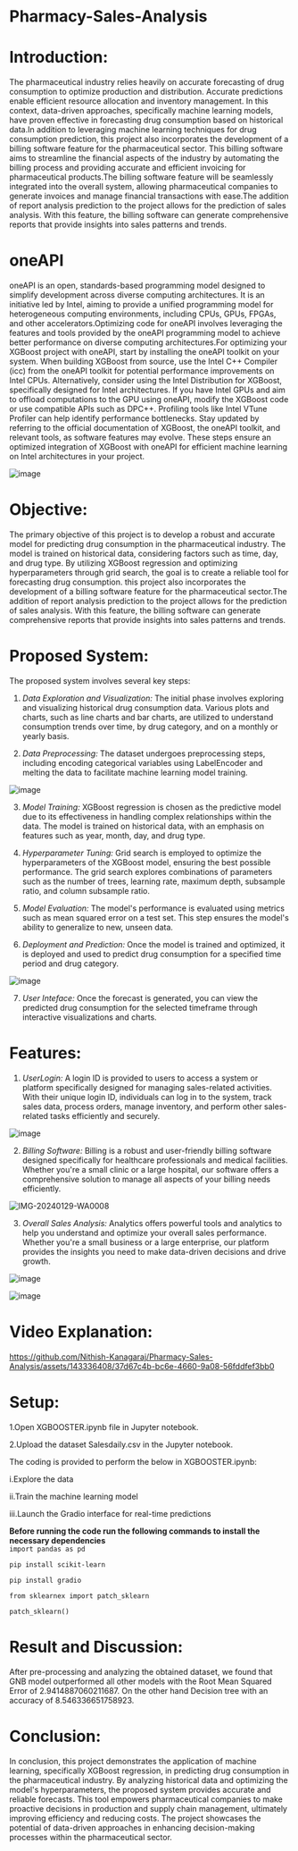 # Pharmacy-Sales-Analysis
# Introduction:
The pharmaceutical industry relies heavily on accurate forecasting of drug consumption to optimize production and distribution. Accurate predictions enable efficient resource allocation and inventory management. In this context, data-driven approaches, specifically machine learning models, have proven effective in forecasting drug consumption based on historical data.In addition to leveraging machine learning techniques for drug consumption prediction, this project also incorporates the development of a billing software feature for the pharmaceutical sector. This billing software aims to streamline the financial aspects of the industry by automating the billing process and providing accurate and efficient invoicing for pharmaceutical products.The billing software feature will be seamlessly integrated into the overall system, allowing pharmaceutical companies to generate invoices and manage financial transactions with ease.The addition of report analysis prediction to the project allows for the prediction of sales analysis. With this feature, the billing software can generate comprehensive reports that provide insights into sales patterns and trends.

# oneAPI
   oneAPI is an open, standards-based programming model designed to simplify development across diverse computing architectures. It is an initiative led by Intel, aiming to provide a unified programming model for heterogeneous computing environments, including CPUs, GPUs, FPGAs, and other accelerators.Optimizing code for oneAPI involves leveraging the features and tools provided by the oneAPI programming model to achieve better performance on diverse computing architectures.For optimizing your XGBoost project with oneAPI, start by installing the oneAPI toolkit on your system. When building XGBoost from source, use the Intel C++ Compiler (icc) from the oneAPI toolkit for potential performance improvements on Intel CPUs. Alternatively, consider using the Intel Distribution for XGBoost, specifically designed for Intel architectures. If you have Intel GPUs and aim to offload computations to the GPU using oneAPI, modify the XGBoost code or use compatible APIs such as DPC++. Profiling tools like Intel VTune Profiler can help identify performance bottlenecks. Stay updated by referring to the official documentation of XGBoost, the oneAPI toolkit, and relevant tools, as software features may evolve. These steps ensure an optimized integration of XGBoost with oneAPI for efficient machine learning on Intel architectures in your project.


![image](https://github.com/Nithish-Kanagaraj/Pharmacy-Sales-Analysis/assets/143336408/aec204f5-04cd-4281-9c0e-743bb4e77168)


# Objective:
The primary objective of this project is to develop a robust and accurate model for predicting drug consumption in the pharmaceutical industry. The model is trained on historical data, considering factors such as time, day, and drug type. By utilizing XGBoost regression and optimizing hyperparameters through grid search, the goal is to create a reliable tool for forecasting drug consumption. this project also incorporates the development of a billing software feature for the pharmaceutical sector.The addition of report analysis prediction to the project allows for the prediction of sales analysis. With this feature, the billing software can generate comprehensive reports that provide insights into sales patterns and trends.

# Proposed System:
The proposed system involves several key steps:

1. *Data Exploration and Visualization:* The initial phase involves exploring and visualizing historical drug consumption data. Various plots and charts, such as line charts and bar charts, are utilized to understand consumption trends over time, by drug category, and on a monthly or yearly basis.

2. *Data Preprocessing:* The dataset undergoes preprocessing steps, including encoding categorical variables using LabelEncoder and melting the data to facilitate machine learning model training.

![image](https://github.com/Nithish-Kanagaraj/Pharmacy-Sales-Analysis/assets/143336408/6328a7ae-bd75-4039-8204-9fa6ef748d90)




3. *Model Training:* XGBoost regression is chosen as the predictive model due to its effectiveness in handling complex relationships within the data. The model is trained on historical data, with an emphasis on features such as year, month, day, and drug type.

4. *Hyperparameter Tuning:* Grid search is employed to optimize the hyperparameters of the XGBoost model, ensuring the best possible performance. The grid search explores combinations of parameters such as the number of trees, learning rate, maximum depth, subsample ratio, and column subsample ratio.

5. *Model Evaluation:* The model's performance is evaluated using metrics such as mean squared error on a test set. This step ensures the model's ability to generalize to new, unseen data.

6. *Deployment and Prediction:* Once the model is trained and optimized, it is deployed and used to predict drug consumption for a specified time period and drug category.

![image](https://github.com/Nithish-Kanagaraj/Pharmacy-Sales-Analysis/assets/143336408/a39703c7-566e-436f-8ff3-dc56b2eeed65)



7. *User Inteface:* Once the forecast is generated, you can view the predicted drug consumption for the selected timeframe through interactive visualizations and charts.
# Features:

1. *UserLogin:* A login ID is provided to users to access a system or platform specifically designed for managing sales-related activities. With their unique login ID, individuals can log in to the system, track sales data, process orders, manage inventory, and perform other sales-related tasks efficiently and securely.

![image](https://github.com/Nithish-Kanagaraj/Pharmacy-Sales-Analysis/assets/143336408/e4b96191-e04a-423c-83fa-2b30550bbfad)


   
2. *Billing Software:* Billing is a robust and user-friendly billing software designed specifically for healthcare professionals and medical facilities. Whether you're a small clinic or a large hospital, our software offers a comprehensive solution to manage all aspects of your billing needs efficiently.

![IMG-20240129-WA0008](https://github.com/Nithish-Kanagaraj/Pharmacy-Sales-Analysis/assets/143336408/c59f958c-e84a-4995-8b50-93440307c5ee)

3. *Overall Sales Analysis:* Analytics offers powerful tools and analytics to help you understand and optimize your overall sales performance. Whether you're a small business or a large enterprise, our platform provides the insights you need to make data-driven decisions and drive growth.

![image](https://github.com/Nithish-Kanagaraj/Pharmacy-Sales-Analysis/assets/143336408/63c2f84a-4b8b-466a-88bf-a25f26fb0e21)

![image](https://github.com/Nithish-Kanagaraj/Pharmacy-Sales-Analysis/assets/143336408/a822738a-264d-44cd-835c-3edf7b920f91)
# Video Explanation:

https://github.com/Nithish-Kanagaraj/Pharmacy-Sales-Analysis/assets/143336408/37d67c4b-bc6e-4660-9a08-56fddfef3bb0


# Setup:
1.Open XGBOOSTER.ipynb file in Jupyter notebook.

2.Upload the dataset Salesdaily.csv in the Jupyter notebook.

The coding is provided to perform the below in XGBOOSTER.ipynb:

i.Explore the data

ii.Train the machine learning model

iii.Launch the Gradio interface for real-time predictions

**Before running the code run the following commands to install the necessary dependencies**<br/>
```import pandas as pd```

```pip install scikit-learn```

```pip install gradio```

```from sklearnex import patch_sklearn```

```patch_sklearn()```
# Result and Discussion:
After pre-processing and analyzing the obtained dataset, we found that GNB model outperformed all other models with the Root Mean Squared Error of 2.9414887060211687. On the other hand Decision tree with an accuracy of 8.546336651758923.
# Conclusion:
In conclusion, this project demonstrates the application of machine learning, specifically XGBoost regression, in predicting drug consumption in the pharmaceutical industry. By analyzing historical data and optimizing the model's hyperparameters, the proposed system provides accurate and reliable forecasts. This tool empowers pharmaceutical companies to make proactive decisions in production and supply chain management, ultimately improving efficiency and reducing costs. The project showcases the potential of data-driven approaches in enhancing decision-making processes within the pharmaceutical sector.
